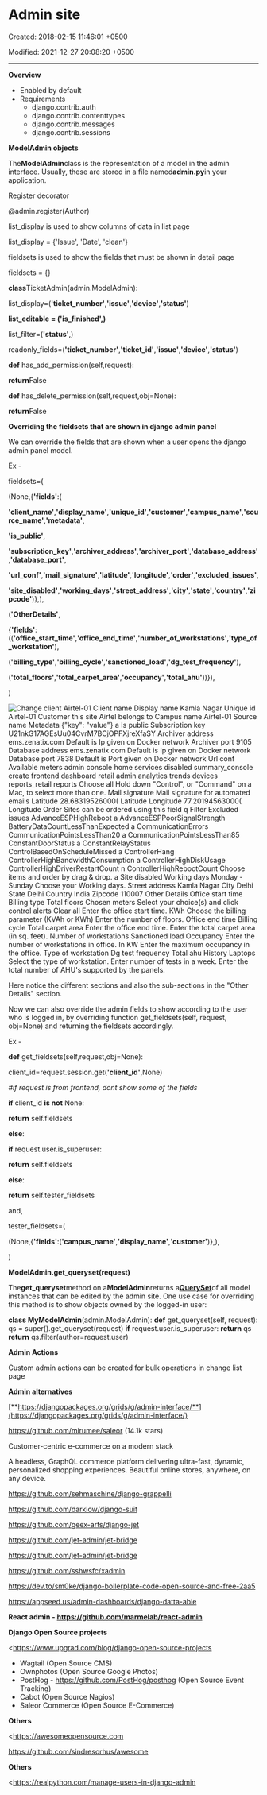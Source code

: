 # Admin site

Created: 2018-02-15 11:46:01 +0500

Modified: 2021-12-27 20:08:20 +0500

---

**Overview**
-   Enabled by default
-   Requirements
    -   django.contrib.auth
    -   django.contrib.contenttypes
    -   django.contrib.messages
    -   django.contrib.sessions



**ModelAdmin objects**

The**ModelAdmin**class is the representation of a model in the admin interface. Usually, these are stored in a file named**admin.py**in your application.



Register decorator

@admin.register(Author)



list_display is used to show columns of data in list page

list_display = {'Issue', 'Date', 'clean'}



fieldsets is used to show the fields that must be shown in detail page

fieldsets = {}





**class**TicketAdmin(admin.ModelAdmin):

list_display=(**'ticket_number'**,**'issue'**,**'device'**,**'status'**)

**list_editable = ('is_finished',)**

list_filter=(**'status'**,)



readonly_fields=(**'ticket_number'**,**'ticket_id'**,**'issue'**,**'device'**,**'status'**)



**def** has_add_permission(self,request):

**return**False



**def** has_delete_permission(self,request,obj=None):

**return**False



**Overriding the fieldsets that are shown in django admin panel**

We can override the fields that are shown when a user opens the django admin panel model.

Ex -

fieldsets=(

(None,{**'fields'**:(

**'client_name'**,**'display_name'**,**'unique_id'**,**'customer'**,**'campus_name'**,**'source_name'**,**'metadata'**,

**'is_public'**,

**'subscription_key'**,**'archiver_address'**,**'archiver_port'**,**'database_address'**,**'database_port'**,

**'url_conf'**,**'mail_signature'**,**'latitude'**,**'longitude'**,**'order'**,**'excluded_issues'**,

**'site_disabled'**,**'working_days'**,**'street_address'**,**'city'**,**'state'**,**'country'**,**'zipcode'**)},),

(**'OtherDetails'**,

{**'fields'**:((**'office_start_time'**,**'office_end_time'**,**'number_of_workstations'**,**'type_of_workstation'**),

(**'billing_type'**,**'billing_cycle'**,**'sanctioned_load'**,**'dg_test_frequency'**),

(**'total_floors'**,**'total_carpet_area'**,**'occupancy'**,**'total_ahu'**))}),

)

![Change client Airtel-01 Client name Display name Kamla Nagar Unique id Airtel-01 Customer this site Airtel belongs to Campus name Airtel-01 Source name Metadata {"key": "value"} a Is public Subscription key U21nkG17AGEsUu04CvrM7BCjOPFXjreXfaSY Archiver address ems.zenatix.com Default is Ip given on Docker network Archiver port 9105 Database address ems.zenatix.com Default is Ip given on Docker network Database port 7838 Default is Port given on Docker network Url conf Available meters admin console home services disabled summary_console create frontend dashboard retail admin analytics trends devices reports_retail reports Choose all Hold down "Control", or "Command" on a Mac, to select more than one. Mail signature Mail signature for automated emails Latitude 28.68319526000( Latitude Longitude 77.20194563000( Longitude Order Sites can be ordered using this field q Filter Excluded issues AdvanceESPHighReboot a AdvanceESPPoorSignalStrength BatteryDataCountLessThanExpected a CommunicationErrors CommunicationPointsLessThan20 a CommunicationPointsLessThan85 ConstantDoorStatus a ConstantRelayStatus ControlBasedOnScheduleMissed a ControllerHang ControllerHighBandwidthConsumption a ControllerHighDiskUsage ControllerHighDriverRestartCount n ControllerHiqhRebootCount Choose items and order by drag & drop. a Site disabled Working days Monday - Sunday Choose your Working days. Street address Kamla Nagar City Delhi State Delhi Country India Zipcode 110007 Other Details Office start time Billing type Total floors Chosen meters Select your choice(s) and click control alerts Clear all Enter the office start time. KWh Choose the billing parameter (KVAh or KWh) Enter the number of floors. Office end time Billing cycle Total carpet area Enter the office end time. Enter the total carpet area (in sq. feet). Number of workstations Sanctioned load Occupancy Enter the number of workstations in office. In KW Enter the maximum occupancy in the office. Type of workstation Dg test frequency Total ahu History Laptops Select the type of workstation. Enter number of tests in a week. Enter the total number of AHU's supported by the panels. ](media/Admin-site-image1.png)

Here notice the different sections and also the sub-sections in the "Other Details" section.



Now we can also override the admin fields to show according to the user who is logged in, by overriding function get_fieldsets(self, request, obj=None) and returning the fieldsets accordingly.

Ex -

**def** get_fieldsets(self,request,obj=None):

client_id=request.session.get(**'client_id'**,None)



*#if request is from frontend, dont show some of the fields*

**if** client_id **is not** None:

**return** self.fieldsets

**else**:

**if** request.user.is_superuser:

**return** self.fieldsets

**else**:

**return** self.tester_fieldsets

and,

tester_fieldsets=(

(None,{**'fields'**:(**'campus_name'**,**'display_name'**,**'customer'**)},),

)



**ModelAdmin.get_queryset(request)**

The**get_queryset**method on a**ModelAdmin**returns a[**QuerySet**](https://docs.djangoproject.com/en/2.1/ref/models/querysets/#django.db.models.query.QuerySet)of all model instances that can be edited by the admin site. One use case for overriding this method is to show objects owned by the logged-in user:

**class MyModelAdmin**(admin.ModelAdmin):
**def** get_queryset(self, request):
qs = super().get_queryset(request)
**if** request.user.is_superuser:
**return** qs
**return** qs.filter(author=request.user)



**Admin Actions**

Custom admin actions can be created for bulk operations in change list page



**Admin alternatives**

[**https://djangopackages.org/grids/g/admin-interface/**](https://djangopackages.org/grids/g/admin-interface/)

<https://github.com/mirumee/saleor> (14.1k stars)

Customer-centric e-commerce on a modern stack

A headless, GraphQL commerce platform delivering ultra-fast, dynamic, personalized shopping experiences. Beautiful online stores, anywhere, on any device.



<https://github.com/sehmaschine/django-grappelli>

<https://github.com/darklow/django-suit>

<https://github.com/geex-arts/django-jet>

<https://github.com/jet-admin/jet-bridge>

<https://github.com/jet-admin/jet-bridge>

<https://github.com/sshwsfc/xadmin>

<https://dev.to/sm0ke/django-boilerplate-code-open-source-and-free-2aa5>

<https://appseed.us/admin-dashboards/django-datta-able>

**React admin - <https://github.com/marmelab/react-admin>**



**Django Open Source projects**

<https://www.upgrad.com/blog/django-open-source-projects
-   Wagtail (Open Source CMS)
-   Ownphotos (Open Source Google Photos)
-   PostHog - <https://github.com/PostHog/posthog> (Open Source Event Tracking)
-   Cabot (Open Source Nagios)
-   Saleor Commerce (Open Source E-Commerce)



**Others**

<https://awesomeopensource.com

<https://github.com/sindresorhus/awesome>



**Others**

<https://realpython.com/manage-users-in-django-admin

